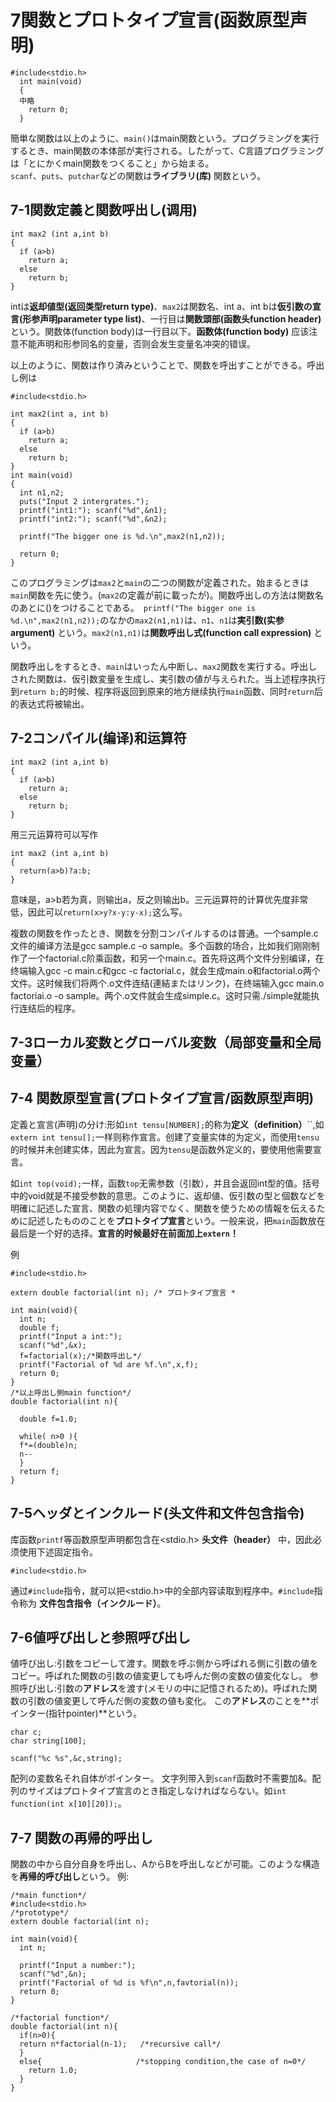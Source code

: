 # 7関数とプロトタイプ宣言(函数原型声明)
```
#include<stdio.h>  
  int main(void)  
  {  
  中略  
    return 0;  
  }
  ```
簡単な関数は以上のように、`main()`はmain関数という。プログラミングを実行するとき、main関数の本体部が実行される。したがって、C言語プログラミングは「とにかくmain関数をつくること」から始まる。  
`scanf`、`puts`、`putchar`などの関数は**ライブラリ(库)** 関数という。
 
## 7-1関数定義と関数呼出し(调用)
```
int max2 (int a,int b)
{
  if (a>b)
    return a;
  else
    return b;
}
``` 
intは**返却値型(返回类型return type)**、`max2`は関数名、int a、int bは**仮引数の宣言(形参声明parameter type list)**、一行目は**関数頭部(函数头function header)** という。関数体(function body)は一行目以下。**函数体(function body)** 应该注意不能声明和形参同名的变量，否则会发生变量名冲突的错误。  

以上のように、関数は作り済みということで、関数を呼出すことができる。呼出し例は  

```
#include<stdio.h>

int max2(int a, int b)
{
  if (a>b)
    return a;
  else
    return b;
}
int main(void)
{
  int n1,n2;
  puts("Input 2 intergrates.");
  printf("int1:"); scanf("%d",&n1);
  printf("int2:"); scanf("%d",&n2);
  
  printf("The bigger one is %d.\n",max2(n1,n2));
  
  return 0;
}
```
このプログラミングは`max2`と`main`の二つの関数が定義された。始まるときは`main`関数を先に使う。(`max2`の定義が前に載ったが)。関数呼出しの方法は関数名のあとに()をつけることである。`
printf("The bigger one is %d.\n",max2(n1,n2));`のなかの`max2(n1,n1)`は、`n1`、`n1`は**実引数(实参 argument)** という。`max2(n1,n1)`は**関数呼出し式(function call expression)** という。

関数呼出しをするとき、`main`はいったん中断し、`max2`関数を実行する。呼出しされた関数は、仮引数変量を生成し、実引数の値が与えられた。当上述程序执行到`return b;`的时候、程序将返回到原来的地方继续执行`main`函数、同时`return`后的表达式将被输出。

## 7-2コンパイル(编译)和运算符
```
int max2 (int a,int b)
{
  if (a>b)
    return a;
  else
    return b;
}
``` 
用三元运算符可以写作
```
int max2 (int a,int b)
{
  return(a>b)?a:b;
}
``` 
意味是，a>b若为真，则输出a，反之则输出b。三元运算符的计算优先度非常低，因此可以```return(x>y?x-y:y-x);```这么写。

複数の関数を作ったとき、関数を分割コンパイルするのは普通。一个sample.c文件的编译方法是gcc sample.c -o sample。多个函数的场合，比如我们刚刚制作了一个factorial.c阶乘函数，和另一个main.c。首先将这两个文件分别编译，在终端输入gcc -c main.c和gcc -c factorial.c，就会生成main.o和factorial.o两个文件。这时候我们将两个.o文件连结(連結またはリンク)，在终端输入gcc main.o factoriai.o -o sample。两个.o文件就会生成simple.c。这时只需./simple就能执行连结后的程序。

## 7-3ローカル変数とグローバル変数（局部变量和全局变量）

## 7-4 関数原型宣言(プロトタイプ宣言/函数原型声明)

定義と宣言(声明)の分け:形如`int tensu[NUMBER];`的称为**定义（definition）**``,如`extern int tensu[];`一样则称作宣言。创建了变量实体的为定义，而使用`tensu`的时候并未创建实体，因此为宣言。因为`tensu`是函数外定义的，要使用他需要宣言。

如`int top(void);`一样，函数`top`无需参数（引数），并且会返回int型的值。括号中的void就是不接受参数的意思。このように、返却値、仮引数の型と個数などを明確に記述した宣言、関数の処理内容でなく、関数を使うための情報を伝えるために記述したもののことを**プロトタイプ宣言**という。一般来说，把`main`函数放在最后是一个好的选择。**宣言的时候最好在前面加上`extern`！**

例
```
#include<stdio.h>

extern double factorial(int n); /* プロトタイプ宣言 *

int main(void){
  int n;
  double f;
  printf("Input a int:");
  scanf("%d",&x);
  f=factorial(x);/*関数呼出し*/
  printf("Factorial of %d are %f.\n",x,f);
  return 0;
}
/*以上呼出し側main function*/
double factorial(int n){

  double f=1.0;

  while( n>0 ){
  f*=(double)n;
  n--
  }
  return f;
}  
```
## 7-5ヘッダとインクルード(头文件和文件包含指令)

库函数`printf`等函数原型声明都包含在<stdio.h> **头文件（header）** 中，因此必须使用下述固定指令。
```
#include<stdio.h>
```
通过`#include`指令，就可以把<stdio.h>中的全部内容读取到程序中。`#include`指令称为 **文件包含指令（インクルード）**。

## 7-6値呼び出しと参照呼び出し

値呼び出し:引数をコピーして渡す。関数を呼ぶ側から呼ばれる側に引数の値をコピー。呼ばれた関数の引数の値変更しても呼んだ側の変数の値変化なし。
参照呼び出し:引数の**アドレス**を渡す(メモリの中に記憶されるため)。呼ばれた関数の引数の値変更して呼んだ側の変数の値も変化。
この**アドレス**のことを**ポインター(指针pointer)**という。

```
char c;
char string[100];

scanf("%c %s",&c,string);
```

配列の変数名それ自体がポインター。 文字列带入到`scanf`函数时不需要加&。配列のサイズはプロトタイプ宣言のとき指定しなければならない。如`int function(int x[10][20]);`。

## 7-7 関数の再帰的呼出し

関数の中から自分自身を呼出し、AからBを呼出しなどが可能。このような構造を**再帰的呼び出し**という。
例:
```
/*main function*/
#include<stdio.h>
/*prototype*/
extern double factorial(int n);

int main(void){
  int n;
  
  printf("Input a number:");
  scanf("%d",&n);
  printf("Factorial of %d is %f\n",n,favtorial(n));
  return 0;
}

/*factorial function*/
double factorial(int n){
  if(n>0){
  return n*factorial(n-1);   /*recursive call*/
  }
  else{                     /*stopping condition,the case of n=0*/
    return 1.0;
  }
}  
```

